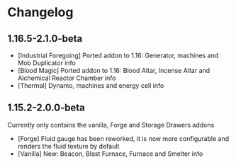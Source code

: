 # Changelog

## 1.16.5-2.1.0-beta

- \[Industrial Foregoing] Ported addon to 1.16: Generator, machines and Mob Duplicator info
- \[Blood Magic] Ported addon to 1.16: Blood Altar, Incense Altar and Alchemical Reactor Chamber info
- \[Thermal] Dynamo, machines and energy cell info

## 1.15.2-2.0.0-beta

Currently only contains the vanilla, Forge and Storage Drawers addons


- \[Forge] Fluid gauge has been reworked, it is now more configurable and renders the fluid texture by default
- \[Vanilla] New: Beacon, Blast Furnace, Furnace and Smelter info
